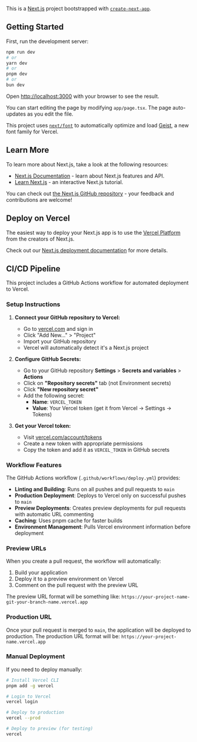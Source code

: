 This is a [Next.js](https://nextjs.org) project bootstrapped with [`create-next-app`](https://nextjs.org/docs/app/api-reference/cli/create-next-app).

## Getting Started

First, run the development server:

```bash
npm run dev
# or
yarn dev
# or
pnpm dev
# or
bun dev
```

Open [http://localhost:3000](http://localhost:3000) with your browser to see the result.

You can start editing the page by modifying `app/page.tsx`. The page auto-updates as you edit the file.

This project uses [`next/font`](https://nextjs.org/docs/app/building-your-application/optimizing/fonts) to automatically optimize and load [Geist](https://vercel.com/font), a new font family for Vercel.

## Learn More

To learn more about Next.js, take a look at the following resources:

- [Next.js Documentation](https://nextjs.org/docs) - learn about Next.js features and API.
- [Learn Next.js](https://nextjs.org/learn) - an interactive Next.js tutorial.

You can check out [the Next.js GitHub repository](https://github.com/vercel/next.js) - your feedback and contributions are welcome!

## Deploy on Vercel

The easiest way to deploy your Next.js app is to use the [Vercel Platform](https://vercel.com/new?utm_medium=default-template&filter=next.js&utm_source=create-next-app&utm_campaign=create-next-app-readme) from the creators of Next.js.

Check out our [Next.js deployment documentation](https://nextjs.org/docs/app/building-your-application/deploying) for more details.

## CI/CD Pipeline

This project includes a GitHub Actions workflow for automated deployment to Vercel.

### Setup Instructions

1. **Connect your GitHub repository to Vercel:**
   - Go to [vercel.com](https://vercel.com) and sign in
   - Click "Add New..." > "Project"
   - Import your GitHub repository
   - Vercel will automatically detect it's a Next.js project

2. **Configure GitHub Secrets:**
   - Go to your GitHub repository **Settings** > **Secrets and variables** > **Actions**
   - Click on **"Repository secrets"** tab (not Environment secrets)
   - Click **"New repository secret"**
   - Add the following secret:
     - **Name**: `VERCEL_TOKEN`
     - **Value**: Your Vercel token (get it from Vercel → Settings → Tokens)

3. **Get your Vercel token:**
   - Visit [vercel.com/account/tokens](https://vercel.com/account/tokens)
   - Create a new token with appropriate permissions
   - Copy the token and add it as `VERCEL_TOKEN` in GitHub secrets

### Workflow Features

The GitHub Actions workflow (`.github/workflows/deploy.yml`) provides:

- **Linting and Building**: Runs on all pushes and pull requests to `main`
- **Production Deployment**: Deploys to Vercel only on successful pushes to `main`
- **Preview Deployments**: Creates preview deployments for pull requests with automatic URL commenting
- **Caching**: Uses pnpm cache for faster builds
- **Environment Management**: Pulls Vercel environment information before deployment

### Preview URLs

When you create a pull request, the workflow will automatically:
1. Build your application
2. Deploy it to a preview environment on Vercel
3. Comment on the pull request with the preview URL

The preview URL format will be something like: `https://your-project-name-git-your-branch-name.vercel.app`

### Production URL

Once your pull request is merged to `main`, the application will be deployed to production. The production URL format will be: `https://your-project-name.vercel.app`

### Manual Deployment

If you need to deploy manually:

```bash
# Install Vercel CLI
pnpm add -g vercel

# Login to Vercel
vercel login

# Deploy to production
vercel --prod

# Deploy to preview (for testing)
vercel
```

